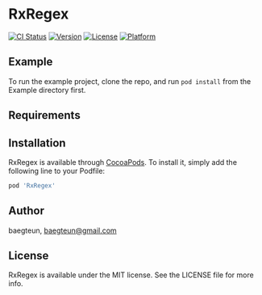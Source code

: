 # RxRegex

[![CI Status](https://img.shields.io/travis/baegteun/RxRegex.svg?style=flat)](https://travis-ci.org/baegteun/RxRegex)
[![Version](https://img.shields.io/cocoapods/v/RxRegex.svg?style=flat)](https://cocoapods.org/pods/RxRegex)
[![License](https://img.shields.io/cocoapods/l/RxRegex.svg?style=flat)](https://cocoapods.org/pods/RxRegex)
[![Platform](https://img.shields.io/cocoapods/p/RxRegex.svg?style=flat)](https://cocoapods.org/pods/RxRegex)

## Example

To run the example project, clone the repo, and run `pod install` from the Example directory first.

## Requirements

## Installation

RxRegex is available through [CocoaPods](https://cocoapods.org). To install
it, simply add the following line to your Podfile:

```ruby
pod 'RxRegex'
```

## Author

baegteun, baegteun@gmail.com

## License

RxRegex is available under the MIT license. See the LICENSE file for more info.
